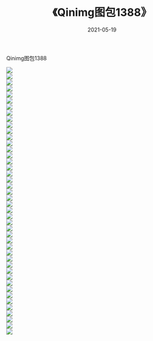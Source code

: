 ﻿---
layout: post
title:  《Qinimg图包1388》
date:   2021-05-19
img: http://imgx.orgx.ga/Qinimg图包/Qinimg图包1388/000.jpg
categories: [美女, 清纯, 唯美]
---

Qinimg图包1388

 ![](http://imgx.orgx.ga/Qinimg图包/Qinimg图包1388/001.jpg) <br>![](http://imgx.orgx.ga/Qinimg图包/Qinimg图包1388/002.jpg) <br>![](http://imgx.orgx.ga/Qinimg图包/Qinimg图包1388/003.jpg) <br>![](http://imgx.orgx.ga/Qinimg图包/Qinimg图包1388/004.jpg) <br>![](http://imgx.orgx.ga/Qinimg图包/Qinimg图包1388/005.jpg) <br>![](http://imgx.orgx.ga/Qinimg图包/Qinimg图包1388/006.jpg) <br>![](http://imgx.orgx.ga/Qinimg图包/Qinimg图包1388/007.jpg) <br>![](http://imgx.orgx.ga/Qinimg图包/Qinimg图包1388/008.jpg) <br>![](http://imgx.orgx.ga/Qinimg图包/Qinimg图包1388/009.jpg) <br>![](http://imgx.orgx.ga/Qinimg图包/Qinimg图包1388/010.jpg) <br>![](http://imgx.orgx.ga/Qinimg图包/Qinimg图包1388/011.jpg) <br>![](http://imgx.orgx.ga/Qinimg图包/Qinimg图包1388/012.jpg) <br>![](http://imgx.orgx.ga/Qinimg图包/Qinimg图包1388/013.jpg) <br>![](http://imgx.orgx.ga/Qinimg图包/Qinimg图包1388/014.jpg) <br>![](http://imgx.orgx.ga/Qinimg图包/Qinimg图包1388/015.jpg) <br>![](http://imgx.orgx.ga/Qinimg图包/Qinimg图包1388/016.jpg) <br>![](http://imgx.orgx.ga/Qinimg图包/Qinimg图包1388/017.jpg) <br>![](http://imgx.orgx.ga/Qinimg图包/Qinimg图包1388/018.jpg) <br>![](http://imgx.orgx.ga/Qinimg图包/Qinimg图包1388/019.jpg) <br>![](http://imgx.orgx.ga/Qinimg图包/Qinimg图包1388/020.jpg) <br>![](http://imgx.orgx.ga/Qinimg图包/Qinimg图包1388/021.jpg) <br>![](http://imgx.orgx.ga/Qinimg图包/Qinimg图包1388/022.jpg) <br>![](http://imgx.orgx.ga/Qinimg图包/Qinimg图包1388/023.jpg) <br>![](http://imgx.orgx.ga/Qinimg图包/Qinimg图包1388/024.jpg) <br>![](http://imgx.orgx.ga/Qinimg图包/Qinimg图包1388/025.jpg) <br>![](http://imgx.orgx.ga/Qinimg图包/Qinimg图包1388/026.jpg) <br>![](http://imgx.orgx.ga/Qinimg图包/Qinimg图包1388/027.jpg) <br>![](http://imgx.orgx.ga/Qinimg图包/Qinimg图包1388/028.jpg) <br>![](http://imgx.orgx.ga/Qinimg图包/Qinimg图包1388/029.jpg) <br>![](http://imgx.orgx.ga/Qinimg图包/Qinimg图包1388/030.jpg) <br>![](http://imgx.orgx.ga/Qinimg图包/Qinimg图包1388/031.jpg) <br>![](http://imgx.orgx.ga/Qinimg图包/Qinimg图包1388/032.jpg) <br>![](http://imgx.orgx.ga/Qinimg图包/Qinimg图包1388/033.jpg) <br>![](http://imgx.orgx.ga/Qinimg图包/Qinimg图包1388/034.jpg) <br>![](http://imgx.orgx.ga/Qinimg图包/Qinimg图包1388/035.jpg) <br>![](http://imgx.orgx.ga/Qinimg图包/Qinimg图包1388/036.jpg) <br>![](http://imgx.orgx.ga/Qinimg图包/Qinimg图包1388/037.jpg) <br>![](http://imgx.orgx.ga/Qinimg图包/Qinimg图包1388/038.jpg) <br>![](http://imgx.orgx.ga/Qinimg图包/Qinimg图包1388/039.jpg) <br>![](http://imgx.orgx.ga/Qinimg图包/Qinimg图包1388/040.jpg) <br>![](http://imgx.orgx.ga/Qinimg图包/Qinimg图包1388/041.jpg) <br>![](http://imgx.orgx.ga/Qinimg图包/Qinimg图包1388/042.jpg) <br>![](http://imgx.orgx.ga/Qinimg图包/Qinimg图包1388/043.jpg) <br>![](http://imgx.orgx.ga/Qinimg图包/Qinimg图包1388/044.jpg) <br>